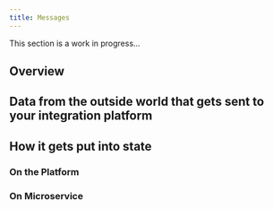 ```yaml
---
title: Messages
---
```

<!-- TODO: @Jed -->

This section is a work in progress... 

## Overview

## Data from the outside world that gets sent to your integration platform

## How it gets put into state

### On the Platform

### On Microservice